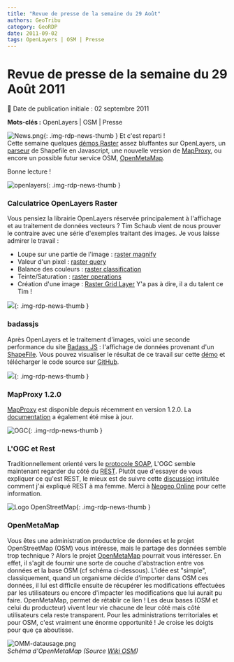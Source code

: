 ```yaml
---
title: "Revue de presse de la semaine du 29 Août"
authors: GeoTribu
category: GeoRDP
date: 2011-09-02
tags: OpenLayers | OSM | Presse
---
```


# Revue de presse de la semaine du 29 Août 2011


:calendar: Date de publication initiale : 02 septembre 2011

**Mots-clés :** OpenLayers | OSM | Presse


![News.png](https://cdn.geotribu.fr/images/internal/icons-rdp-news/news.png){: .img-rdp-news-thumb }
 Et c'est reparti !  
 Cette semaine quelques [démos Raster](#oldemo) assez bluffantes sur OpenLayers, un [parseur](#badassjs) de Shapefile en Javascript, une nouvelle version de [MapProxy](#mapproxy), ou encore un possible futur service OSM, [OpenMetaMap](#openmetamap).

 Bonne lecture !




 ![openlayers](http://www.geotribu.net/sites/default/files/Tuto/img/Blog/OpenLayers/OpenLayers.png){: .img-rdp-news-thumb }

### Calculatrice OpenLayers Raster

 Vous pensiez la librairie OpenLayers réservée principalement à l'affichage et au traitement de données vecteurs ? Tim Schaub vient de nous prouver le contraire avec une série d'exemples traitant des images. Je vous laisse admirer le travail :

  * Loupe sur une partie de l'image : [raster magnify](http://demo.opengeo.org/~tschaub/ol/raster/examples/raster-magnify.html)
 * Valeur d'un pixel : [raster query](http://demo.opengeo.org/~tschaub/ol/raster/examples/raster-query.html)
 * Balance des couleurs : [raster classification](http://demo.opengeo.org/~tschaub/ol/raster/examples/raster-classification.html)
 * Teinte/Saturation : [raster operations](http://demo.opengeo.org/~tschaub/ol/raster/examples/raster-operations.html)
 * Création d'une image : [Raster Grid Layer](http://demo.opengeo.org/~tschaub/ol/raster/examples/raster-grid-layer.html)
  Y'a pas à dire, il a du talent ce Tim !




 ![](https://cdn.geotribu.fr/images/internal/icons-rdp-news/world.png){: .img-rdp-news-thumb }

### badassjs

 Après OpenLayers et le traitement d'images, voici une seconde performance du site [Badass JS](http://badassjs.com/post/845509816/rendering-binary-shapefiles-with-javascript) : l'affichage de données provenant d'un [ShapeFile](http://fr.wikipedia.org/wiki/Shapefile). Vous pouvez visualiser le résultat de ce travail sur cette [démo](http://s3.amazonaws.com/shapefile-js/naturalearthdata.html) et télécharger le code source sur [GitHub](https://github.com/RandomEtc/shapefile-js).




 ![](https://cdn.geotribu.fr/images/logos-icones/programmation/python.png){: .img-rdp-news-thumb }

### MapProxy 1.2.0

 [MapProxy](http://pypi.python.org/pypi/MapProxy) est disponible depuis récemment en version 1.2.0. La [documentation](http://mapproxy.org/docs/1.2.0/) a également été mise à jour.




 ![OGC](http://www.geotribu.net/sites/default/files/Tuto/img/Blog/ogc2.png){: .img-rdp-news-thumb }

### L'OGC et Rest

 Traditionnellement orienté vers le [protocole SOAP](http://fr.wikipedia.org/wiki/SOAP), L'OGC semble maintenant regarder du côté du [REST](http://fr.wikipedia.org/wiki/Representational_State_Transfer). Plutôt que d'essayer de vous expliquer ce qu'est REST, le mieux est de suivre cette [discussion](http://www.pompage.net/traduction/comment-j-ai-explique-rest-a-ma-femme) intitulée comment j'ai expliqué REST à ma femme. Merci à [Neogeo Online](http://www.neogeo-online.net/blog/archives/1416/) pour cette information.




 ![Logo OpenStreetMap](https://cdn.geotribu.fr/images/logos-icones/OpenStreetMap/Openstreetmap.png){: .img-rdp-news-thumb }

### OpenMetaMap

 Vous êtes une administration productrice de données et le projet OpenStreetMap (OSM) vous intéresse, mais le partage des données semble trop technique ? Alors le projet [OpenMetaMap](http://wiki.openstreetmap.org/wiki/OpenMetaMap) pourrait vous intéresser. En effet, il s'agit de fournir une sorte de couche d'abstraction entre vos données et la base OSM (cf schéma ci-dessous). L'idée est "simple", classiquement, quand un organisme décide d'importer dans OSM ces données, il lui est difficile ensuite de récupérer les modifications effectuées par les utilisateurs ou encore d'impacter les modifications que lui aurait pu faire. OpenMetaMap, permet de rétablir ce lien ! Les deux bases (OSM et celui du producteur) vivent leur vie chacune de leur côté mais côté utilisateurs cela reste transparent. Pour les administrations territoriales et pour OSM, c'est vraiment une énorme opportunité ! Je croise les doigts pour que ça aboutisse.

 ![OMM-datausage.png](http://www.geotribu.net/sites/default/files/Tuto/img/Blog/OSM/OMM-datausage.png)  
 *Schéma d'OpenMetaMap (Source [Wiki OSM](http://wiki.openstreetmap.org/wiki/File:OMM-datausage.png))*

